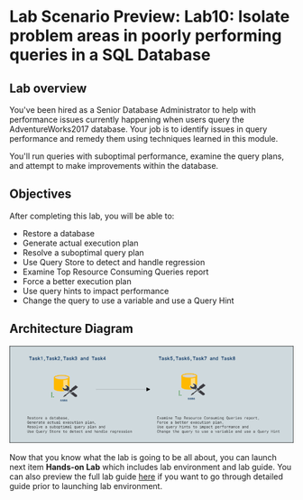 # Lab Scenario Preview: Lab10: Isolate problem areas in poorly performing queries in a SQL Database

## Lab overview

You've been hired as a Senior Database Administrator to help with performance issues currently happening when users query the AdventureWorks2017 database. Your job is to identify issues in query performance and remedy them using techniques learned in this module.

You'll run queries with suboptimal performance, examine the query plans, and attempt to make improvements within the database.

## Objectives

After completing this lab, you will be able to:

- Restore a database
- Generate actual execution plan
- Resolve a suboptimal query plan
- Use Query Store to detect and handle regression
- Examine Top Resource Consuming Queries report
- Force a better execution plan
- Use query hints to impact performance
- Change the query to use a variable and use a Query Hint

## Architecture Diagram

![](../images/preview10.png)

Now that you know what the lab is going to be all about, you can launch next item **Hands-on Lab** which includes lab environment and lab guide. You can also preview the full lab guide [here](https://experience.cloudlabs.ai/#/labguidepreview/57834c0b-1a1b-4551-a97f-aa22429a4403) if you want to go through detailed guide prior to launching lab environment.  
